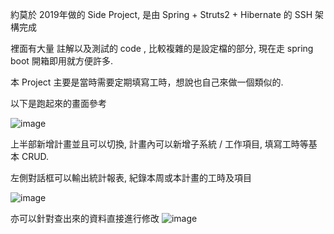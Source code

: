 約莫於 2019年做的 Side Project, 是由 Spring + Struts2 + Hibernate 的 SSH 架構完成

裡面有大量 註解以及測試的 code ,  比較複雜的是設定檔的部分, 現在走 spring boot 開箱即用就方便許多.

本 Project 主要是當時需要定期填寫工時，想說也自己來做一個類似的.

以下是跑起來的畫面參考

![image](https://github.com/OscarQiu0817/SSH_Project_Practice/assets/44765969/96d0c27a-311f-40cf-b03b-00058e72c998)

上半部新增計畫並且可以切換, 計畫內可以新增子系統 / 工作項目, 填寫工時等基本 CRUD.

左側對話框可以輸出統計報表, 紀錄本周或本計畫的工時及項目

![image](https://github.com/OscarQiu0817/SSH_Project_Practice/assets/44765969/0a62b0ac-46b8-4925-865b-ec44f5c5d9a3)

亦可以針對查出來的資料直接進行修改
![image](https://github.com/OscarQiu0817/SSH_Project_Practice/assets/44765969/c1905aaa-4343-4b7b-b7ad-332c7cc7a44c)
